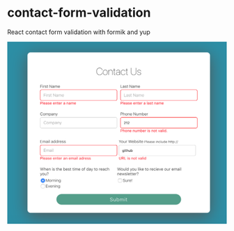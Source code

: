 # contact-form-validation
React contact form validation with formik and yup

![ScreenShot](https://github.com/sinanisik/contact-form-validation/blob/master/form-ss.png)
